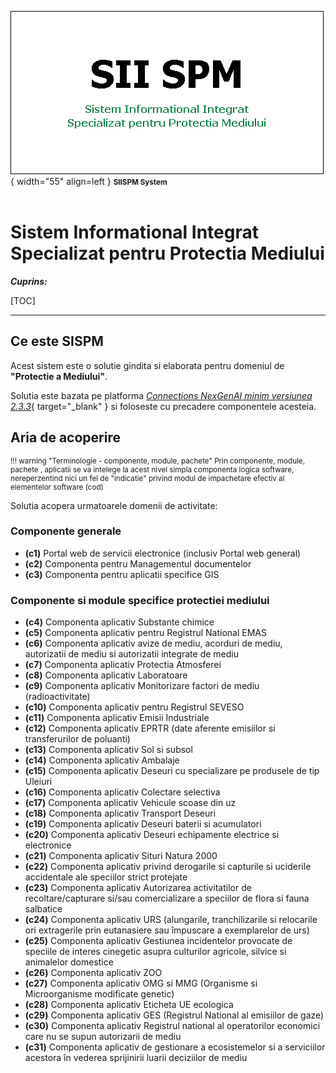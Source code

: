 ![SIISPM_logo](../pictures/SIISPM_logo.png){ width="55" align=left }
<small markdown>**SIISPM System**
</small><br><br>





# Sistem Informational Integrat Specializat pentru Protectia Mediului



***Cuprins:***

[TOC]

***




## Ce este SISPM

Acest sistem este o solutie gindita si elaborata pentru domeniul de **"Protectie a Mediului"**.

Solutia este bazata pe platforma [*Connections NexGenAI minim versiunea 2.3.3*](http://nexgenai.app/v2.3.3){ target="_blank" } si foloseste cu precadere componentele acesteia.




## Aria de acoperire

<small markdown>

!!! warning "Terminologie - componente, module, pachete"
    Prin componente, module, pachete , aplicatii se va intelege la acest nivel simpla componenta logica software, nereperzentind nici un fel de "indicatie" privind modul de impachetare efectiv al elementelor software (cod)

</small>

Solutia acopera urmatoarele domenii de activitate:


### Componente generale


* **(c1)** Portal web de servicii electronice (inclusiv Portal web general)
* **(c2)** Componenta pentru Managementul documentelor
* **(c3)** Componenta pentru aplicatii specifice GIS



### Componente si module specifice protectiei mediului

* **(c4)** Componenta aplicativ Substante chimice
* **(c5)** Componenta aplicativ pentru Registrul National EMAS
* **(c6)** Componenta aplicativ avize de mediu, acorduri de mediu, autorizatii de mediu si autorizatii integrate de mediu
* **(c7)** Componenta aplicativ Protectia Atmosferei
* **(c8)** Componenta aplicativ Laboratoare
* **(c9)** Componenta aplicativ Monitorizare factori de mediu (radioactivitate)
* **(c10)** Componenta aplicativ pentru Registrul SEVESO
* **(c11)** Componenta aplicativ Emisii Industriale
* **(c12)** Componenta aplicativ EPRTR (date aferente emisiilor si transferurilor de poluanti)
* **(c13)** Componenta aplicativ Sol si subsol
* **(c14)** Componenta aplicativ Ambalaje
* **(c15)** Componenta aplicativ Deseuri cu specializare pe produsele de tip Uleiuri
* **(c16)** Componenta aplicativ Colectare selectiva
* **(c17)** Componenta aplicativ Vehicule scoase din uz
* **(c18)** Componenta aplicativ Transport Deseuri
* **(c19)** Componenta aplicativ Deseuri baterii si acumulatori
* **(c20)** Componenta aplicativ Deseuri echipamente electrice si electronice
* **(c21)** Componenta aplicativ Situri Natura 2000
* **(c22)** Componenta aplicativ privind derogarile si capturile si uciderile accidentale ale speciilor strict protejate
* **(c23)** Componenta aplicativ Autorizarea activitatilor de recoltare/capturare si/sau comercializare a speciilor de flora si fauna salbatice
* **(c24)** Componenta aplicativ URS (alungarile, tranchilizarile  si relocarile ori extragerile prin eutanasiere sau împuscare a exemplarelor de urs)
* **(c25)** Componenta aplicativ Gestiunea incidentelor provocate de speciile de interes cinegetic asupra culturilor agricole, silvice si animalelor domestice
* **(c26)** Componenta aplicativ ZOO
* **(c27)** Componenta aplicativ OMG si MMG (Organisme si Microorganisme modificate genetic)
* **(c28)** Componenta aplicativ Eticheta UE ecologica
* **(c29)** Componenta aplicativ GES (Registrul National al emisiilor de gaze)
* **(c30)** Componenta aplicativ Registrul national al operatorilor economici care nu se supun autorizarii de mediu 
* **(c31)** Componenta aplicativ de gestionare a ecosistemelor si a serviciilor acestora în vederea sprijinirii luarii deciziilor de mediu





